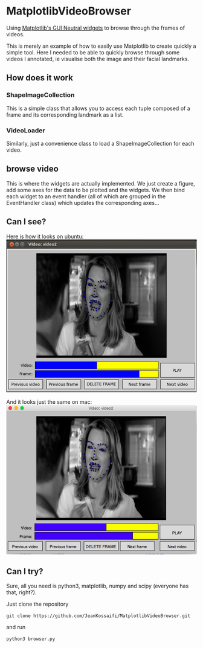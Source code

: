 # MatplotlibVideoBrowser
Using [Matplotlib's GUI Neutral widgets](http://matplotlib.org/api/widgets_api.html) to browse through the frames of videos.

This is merely an example of how to easily use Matplotlib to create quickly a simple tool.
Here I needed to be able to quickly browse through some videos I annotated, ie visualise both the image and their facial landmarks.

## How does it work

### ShapeImageCollection
This is a simple class that allows you to access each tuple composed of a frame and its corresponding landmark as a list.

### VideoLoader
Similarly, just a convenience class to load a ShapeImageCollection for each video.

## browse video
This is where the widgets are actually implemented.
We just create a figure, add some axes for the data to be plotted and the widgets.
We then bind each widget to an event handler (all of which are grouped in the EventHandler class) which updates the corresponding axes...


## Can I see?
Here is how it looks on ubuntu:
![alt text](https://github.com/JeanKossaifi/MatplotlibVideoBrowser/raw/master/images/ubuntu_screenshot.png "Screenshot ubuntu")

And it looks just the same on mac:
![alt text](https://github.com/JeanKossaifi/MatplotlibVideoBrowser/raw/master/images/mac_screenshot.png "Screenshot mac")

## Can I try?
Sure, all you need is python3, matplotlib, numpy and scipy (everyone has that, right?).

Just clone the repository
```
git clone https://github.com/JeanKossaifi/MatplotlibVideoBrowser.git 
```

and run 
```
python3 browser.py
```
